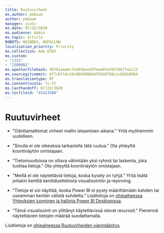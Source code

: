 ```yaml
---
title: Ruutuvirheet
ms.author: pebaum
author: pebaum
manager: scotv
ms.date: 07/22/2020
ms.audience: Admin
ms.topic: article
ROBOTS: NOINDEX, NOFOLLOW
localization_priority: Priority
ms.collection: Adm_O365
ms.custom:
- "1331"
- "2500002"
ms.openlocfilehash: 497b1a4a6c743036ee297eea0fa59278b77a2c15
ms.sourcegitcommit: 6f7cbf1dc28c0693009ddf03d9768c1c65018964
ms.translationtype: MT
ms.contentlocale: fi-FI
ms.lasthandoff: 07/22/2020
ms.locfileid: "45423588"
---
```

# <a name="tile-errors"></a>Ruutuvirheet

- "Odottamattomat virheet mallin lataamisen aikana." Yritä myöhemmin uudelleen.

- "Sinulla ei ole oikeuksia tarkastella tätä ruutua." Ota yhteyttä koontinäytön omistajaan.

- "Tietomuodoissa on oltava vähintään yksi ryhmä tai laskenta, joka tuottaa tietoja." Ota yhteyttä koontinäytön omistajaan.

- "Meillä ei ole näytettäviä tietoja, koska kysely on tyhjä." Yritä lisätä joitakin kenttiä kenttäluettelosta visualisointiin ja repinning.

- "Tietoja ei voi näyttää, koska Power BI ei pysty määrittämään kahden tai useamman kentän välistä suhdetta." Lisätietoja on [ohjeaiheessa Yhteyksien luominen ja hallinta Power BI Desktopissa](https://docs.microsoft.com/power-bi/desktop-create-and-manage-relationships).

- "Tämä visualisointi on ylittänyt käytettävissä olevat resurssit." Pienennä näytettävien tietojen määrää suodattamalla.

Lisätietoja on [ohjeaiheessa Ruutuvirheiden vianmääritys](https://docs.microsoft.com/power-bi/refresh-troubleshooting-tile-errors).
